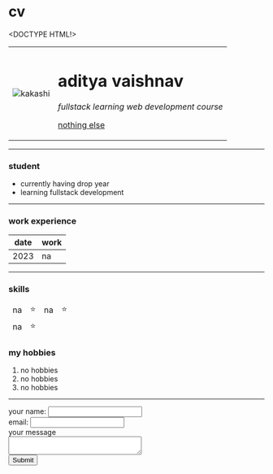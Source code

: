 # cv
<DOCTYPE HTML!>
<html>
  <head>
   <meta charset="utf-8">
   <title> first personal webiste </title>  
  </head>
  <body>
   <table cellspacing="20">
    <tr>
	 <td> <img src="https://static.wikia.nocookie.net/naruto/images/2/27/Kakashi_Hatake.png/revision/latest/scale-to-width-down/300?cb=20170628120149" alt="kakashi"> </td>
	 <td>  <h1>aditya vaishnav</h1>
     <p> <em> fullstack learning web development course </em> </p> 
     <p><a href=https://static.wikia.nocookie.net/naruto/images/2/27/Kakashi_Hatake.png/revision/latest/scale-to-width-down/300?cb=20170628120149> nothing else</a> </p>  </td>
	</tr>
   </table>
   <hr >
   <h3> student </h3 >
   <ul>
    <li> currently having drop year</li>
	<li> learning fullstack development </li>
   </ul>
   <hr>
   <h3> work experience</h3>
   <table cellspacing="10"> 
    <thead>
	 <tr> 
	  <th> date</th>
	  <th> work </th>
	 </tr>
	</thead>
    <tbody>
	 <tr>
	  <td> 2023</td>
	  <td> na </td>
	 </tr>
	</tbody>
   </table>
   <hr>
   <h3> skills
   <table cellspacing="10" >
    <thead>
	 <tr >
	  <td> na </td>
	  <td> ⭐</td>
	  <td> na </td>
	  <td> ⭐ </td>
	 </tr>
	 <tr>
	  <td> na </td>
	  <td> ⭐  </td>
	 </tr>
	</thead>
   </table>
   <h3>my hobbies</h3>
   <ol>
    <li> no hobbies</li>
	<li> no hobbies</li>
	<li> no hobbies </li>
   </ol>
   <hr>
    <form class="" action="mailto:vaishnavaditya178@gmail.com" method="post">
	  <label>your name:</label>
      <input type="text" name= "your name"value=""><br>
	  <label> email:</label>
      <input type="email" name="your email" value ""><br>
	  <label> your message</label><br>
	  <textarea name="your message" row="10" cols="30"></textarea><br>
	  <input type="submit"" name=""> 
    </form>
  </body> 
</html>
